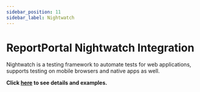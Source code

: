 ```yaml
---
sidebar_position: 11
sidebar_label: Nightwatch
---
```


# ReportPortal Nightwatch Integration

Nightwatch is a testing framework to automate tests for web applications, supports testing on mobile browsers and native apps as well.

**Click [here](https://github.com/reportportal/agent-js-nightwatch) to see details and examples.**
